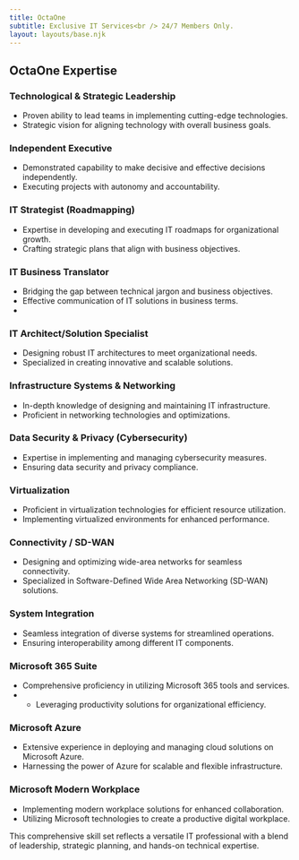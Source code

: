 ```yaml
---
title: OctaOne
subtitle: Exclusive IT Services<br /> 24/7 Members Only.
layout: layouts/base.njk
---
```



## OctaOne Expertise

### Technological & Strategic Leadership
- Proven ability to lead teams in implementing cutting-edge technologies.
- Strategic vision for aligning technology with overall business goals.

### Independent Executive
  - Demonstrated capability to make decisive and effective decisions independently.
  - Executing projects with autonomy and accountability.

### IT Strategist (Roadmapping)
- Expertise in developing and executing IT roadmaps for organizational growth.
- Crafting strategic plans that align with business objectives.

### IT Business Translator
- Bridging the gap between technical jargon and business objectives.
- Effective communication of IT solutions in business terms.
- 
### IT Architect/Solution Specialist
- Designing robust IT architectures to meet organizational needs.
- Specialized in creating innovative and scalable solutions.

### Infrastructure Systems & Networking
- In-depth knowledge of designing and maintaining IT infrastructure.
- Proficient in networking technologies and optimizations.

### Data Security & Privacy (Cybersecurity)
- Expertise in implementing and managing cybersecurity measures.
- Ensuring data security and privacy compliance.

### Virtualization
- Proficient in virtualization technologies for efficient resource utilization.
- Implementing virtualized environments for enhanced performance.

### Connectivity / SD-WAN
- Designing and optimizing wide-area networks for seamless connectivity.
- Specialized in Software-Defined Wide Area Networking (SD-WAN) solutions.

### System Integration
- Seamless integration of diverse systems for streamlined operations.
- Ensuring interoperability among different IT components.

### Microsoft 365 Suite
- Comprehensive proficiency in utilizing Microsoft 365 tools and services.
- - Leveraging productivity solutions for organizational efficiency.

### Microsoft Azure
- Extensive experience in deploying and managing cloud solutions on Microsoft Azure.
- Harnessing the power of Azure for scalable and flexible infrastructure.

### Microsoft Modern Workplace
- Implementing modern workplace solutions for enhanced collaboration.
- Utilizing Microsoft technologies to create a productive digital workplace.

This comprehensive skill set reflects a versatile IT professional with a blend of leadership, strategic planning, and hands-on technical expertise.







